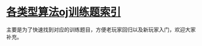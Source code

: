 # [各类型算法oj训练题索引](https://github.com/summer-via/-IndexofAlgorithmInOJs/blob/master/category.md)
主要是为了快速找到对应的训练题目，方便老玩家回归以及新玩家入门，欢迎大家补充。
